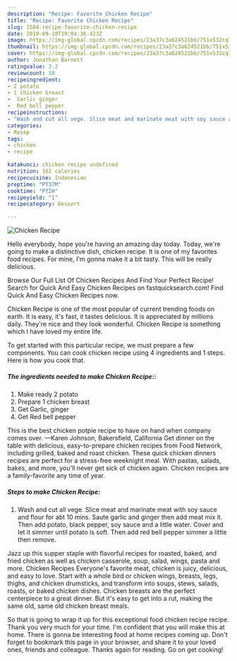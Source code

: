 ```yaml
---
description: "Recipe: Favorite Chicken Recipe"
title: "Recipe: Favorite Chicken Recipe"
slug: 1584-recipe-favorite-chicken-recipe
date: 2019-09-10T19:04:36.423Z
image: https://img-global.cpcdn.com/recipes/23a37c3a624521bb/751x532cq70/chicken-recipe-recipe-main-photo.jpg
thumbnail: https://img-global.cpcdn.com/recipes/23a37c3a624521bb/751x532cq70/chicken-recipe-recipe-main-photo.jpg
cover: https://img-global.cpcdn.com/recipes/23a37c3a624521bb/751x532cq70/chicken-recipe-recipe-main-photo.jpg
author: Jonathan Barnett
ratingvalue: 3.2
reviewcount: 10
recipeingredient:
- 2 potato
- 1 chicken breast
-  Garlic ginger
-  Red bell pepper
recipeinstructions:
- "Wash and cut all vege. Slice meat and marinate meat with soy sauce and flour for abt 10 mins. Saute garlic and ginger then add meat mix it. Then add potato, black pepper, soy sauce and a little water. Cover and let it simmer until potato is soft. Then add red bell pepper simmer a little then remove."
categories:
- Resep
tags:
- chicken
- recipe

katakunci: chicken recipe undefined
nutrition: 161 calories
recipecuisine: Indonesian
preptime: "PT37M"
cooktime: "PT2H"
recipeyield: "1"
recipecategory: Dessert

---
```



![Chicken Recipe](https://img-global.cpcdn.com/recipes/23a37c3a624521bb/751x532cq70/chicken-recipe-recipe-main-photo.jpg)

Hello everybody, hope you're having an amazing day today. Today, we're going to make a distinctive dish, chicken recipe. It is one of my favorites food recipes. For mine, I'm gonna make it a bit tasty. This will be really delicious.

Browse Our Full List Of Chicken Recipes And Find Your Perfect Recipe! Search for Quick And Easy Chicken Recipes on fastquicksearch.com! Find Quick And Easy Chicken Recipes now.

Chicken Recipe is one of the most popular of current trending foods on earth. It is easy, it's fast, it tastes delicious. It is appreciated by millions daily. They're nice and they look wonderful. Chicken Recipe is something which I have loved my entire life.


To get started with this particular recipe, we must prepare a few components. You can cook chicken recipe using 4 ingredients and 1 steps. Here is how you cook that.

##### The ingredients needed to make Chicken Recipe::

1. Make ready 2 potato
1. Prepare 1 chicken breast
1. Get  Garlic, ginger
1. Get  Red bell pepper


This is the best chicken potpie recipe to have on hand when company comes over. —Karen Johnson, Bakersfield, California Get dinner on the table with delicious, easy-to-prepare chicken recipes from Food Network, including grilled, baked and roast chicken. These quick chicken dinners recipes are perfect for a stress-free weeknight meal. With pastas, salads, bakes, and more, you&#39;ll never get sick of chicken again. Chicken recipes are a family-favorite any time of year. 

##### Steps to make Chicken Recipe:

1. Wash and cut all vege. Slice meat and marinate meat with soy sauce and flour for abt 10 mins. Saute garlic and ginger then add meat mix it. Then add potato, black pepper, soy sauce and a little water. Cover and let it simmer until potato is soft. Then add red bell pepper simmer a little then remove.


Jazz up this supper staple with flavorful recipes for roasted, baked, and fried chicken as well as chicken casserole, soup, salad, wings, pasta and more. Chicken Recipes Everyone&#39;s favorite meat, chicken is juicy, delicious, and easy to love. Start with a whole bird or chicken wings, breasts, legs, thighs, and chicken drumsticks, and transform into soups, stews, salads, roasts, or baked chicken dishes. Chicken breasts are the perfect centerpiece to a great dinner. But it&#39;s easy to get into a rut, making the same old, same old chicken breast meals. 

So that is going to wrap it up for this exceptional food chicken recipe recipe. Thank you very much for your time. I'm confident that you will make this at home. There is gonna be interesting food at home recipes coming up. Don't forget to bookmark this page in your browser, and share it to your loved ones, friends and colleague. Thanks again for reading. Go on get cooking!
